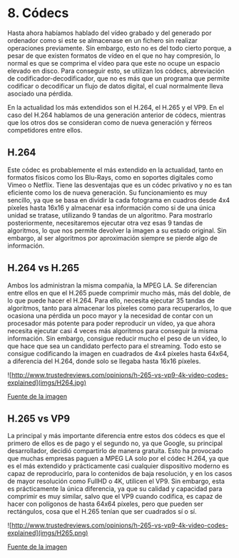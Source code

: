 # 8. Códecs

Hasta ahora habíamos hablado del vídeo grabado y del generado por ordenador como si este se almacenase en un fichero sin realizar operaciones previamente. Sin embargo, esto no es del todo cierto porque, a pesar de que existen formatos de vídeo en el que no hay compresión, lo normal es que se comprima el vídeo para que este no ocupe un espacio elevado en disco. Para conseguir esto, se utilizan los códecs, abreviación de codificador-decodificador, que no es más que un programa que permite codificar o decodificar un flujo de datos digital, el cual normalmente lleva asociado una pérdida.

En la actualidad los más extendidos son el H.264, el H.265 y el VP9. En el caso del H.264 hablamos de una generación anterior de códecs, mientras que los otros dos se consideran como de nueva generación y férreos competidores entre ellos.

## H.264

Este códec es probablemente el más extendido en la actualidad, tanto en formatos físicos como los Blu-Rays, como en soportes digitales como Vimeo o Netflix. Tiene las desventajas que es un códec privativo y no es tan eficiente como los de nueva generación. Su funcionamiento es muy sencillo, ya que se basa en dividir la cada fotograma en cuadros desde 4x4 píxeles hasta 16x16 y almacenar esa información como si de una única unidad se tratase, utilizando 9 tandas de un algoritmo. Para mostrarlo posteriormente, necesitaremos ejecutar otra vez esas 9 tandas de algoritmos, lo que nos permite devolver la imagen a su estado original. Sin embargo, al ser algoritmos por aproximación siempre se pierde algo de información.

## H.264 vs H.265

Ambos los administran la misma compañia, la MPEG LA. Se diferencian entre ellos en que el H.265 puede comprimir mucho más, más del doble, de lo que puede hacer el H.264. Para ello, necesita ejecutar 35 tandas de algoritmos, tanto para almacenar los píxeles como para recuperarlos, lo que ocasiona una pérdida un poco mayor y la necesidad de contar con un procesador más potente para poder reproducir un vídeo, ya que ahora necesita ejecutar casi 4 veces más algoritmos para conseguir la misma información. Sin embargo, consigue reducir mucho el peso de un vídeo, lo que hace que sea un candidato perfecto para el streaming. Todo esto se consigue codificando la imagen en cuadrados de 4x4 píxeles hasta 64x64, a diferencia del H.264, donde solo se llegaba hasta 16x16 píxeles.

![http://www.trustedreviews.com/opinions/h-265-vs-vp9-4k-video-codes-explained](imgs/H264.jpg)

[Fuente de la imagen](http://www.trustedreviews.com/opinions/h-265-vs-vp9-4k-video-codes-explained)

## H.265 vs VP9

La principal y más importante diferencia entre estos dos códecs es que el primero de ellos es de pago y el segundo no, ya que Google, su principal desarrollador, decidió compartirlo de manera gratuita. Esto ha provocado que muchas empresas paguen a MPEG LA solo por el códec H.264, ya que es el más extendido y prácticamente casi cualquier dispositivo moderno es capaz de reproducirlo, para lo contenidos de baja resolución, y en los casos de mayor resolución como FullHD o 4K, utilicen el VP9. Sin embargo, esta es prácticamente la única diferencia, ya que su calidad y capacidad para comprimir es muy similar, salvo que el VP9 cuando codifica, es capaz de hacer con polígonos de hasta 64x64 píxeles, pero que pueden ser rectángulos, cosa que el H.265 tenían que ser cuadrados sí o sí.

![http://www.trustedreviews.com/opinions/h-265-vs-vp9-4k-video-codes-explained](imgs/H265.png)

[Fuente de la imagen](http://www.trustedreviews.com/opinions/h-265-vs-vp9-4k-video-codes-explained)
